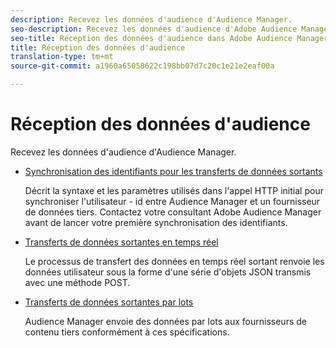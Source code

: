 ```yaml
---
description: Recevez les données d'audience d'Audience Manager.
seo-description: Recevez les données d'audience d'Adobe Audience Manager (AAM).
seo-title: Réception des données d'audience dans Adobe Audience Manager (AAM)
title: Réception des données d'audience
translation-type: tm+mt
source-git-commit: a1960a65058622c198bb07d7c20c1e21e2eaf00a

---
```



# Réception des données d'audience

Recevez les données d'audience d'Audience Manager.

* [Synchronisation des identifiants pour les transferts de données sortants](/help/using/integration/receiving-audience-data/id-sync-outbound.md)

   Décrit la syntaxe et les paramètres utilisés dans l'appel HTTP initial pour synchroniser l'utilisateur - id entre Audience Manager et un fournisseur de données tiers. Contactez votre consultant Adobe Audience Manager avant de lancer votre première synchronisation des identifiants.

* [Transferts de données sortantes en temps réel](/help/using/integration/receiving-audience-data/batch-outbound-transfers/batch-outbound-overview.md)

   Le processus de transfert des données en temps réel sortant renvoie les données utilisateur sous la forme d'une série d'objets JSON transmis avec une méthode POST.

* [Transferts de données sortantes par lots](/help/using/integration/receiving-audience-data/batch-outbound-transfers/outbound-file-name-contents.md)

   Audience Manager envoie des données par lots aux fournisseurs de contenu tiers conformément à ces spécifications.
